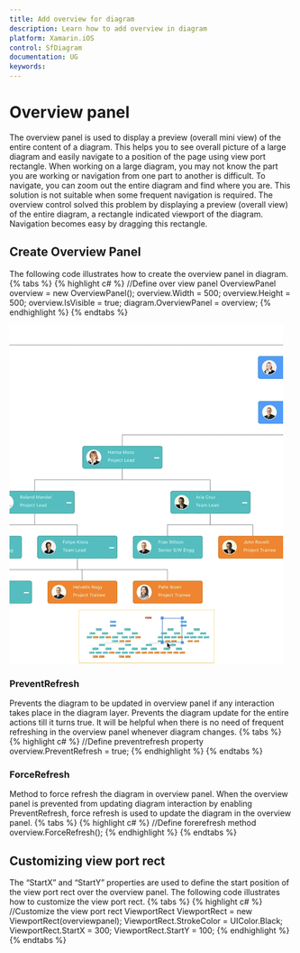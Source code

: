 ```yaml
---
title: Add overview for diagram
description: Learn how to add overview in diagram
platform: Xamarin.iOS
control: SfDiagram
documentation: UG
keywords: 
---
```

# Overview panel
The overview panel is used to display a preview (overall mini view) of the entire content of a diagram. This helps you to see overall picture of a large diagram and easily navigate to a position of the page using view port rectangle.
When working on a large diagram, you may not know the part you are working or navigation from one part to another is difficult. To navigate, you can zoom out the entire diagram and find where you are. This solution is not suitable when some frequent navigation is required.
The overview control solved this problem by displaying a preview (overall view) of the entire diagram, a rectangle indicated viewport of the diagram. Navigation becomes easy by dragging this rectangle. 

## Create Overview Panel 
The following code illustrates how to create the overview panel in diagram.
{% tabs %}
{% highlight c# %}
//Define over view panel 
OverviewPanel overview = new OverviewPanel();
overview.Width = 500;
overview.Height = 500;
overview.IsVisible = true;
diagram.OverviewPanel = overview;
{% endhighlight %}
{% endtabs %}

![Overview](OverviewPanel_images/OverviewPanel.gif)

### PreventRefresh
Prevents the diagram to be updated in overview panel if any interaction takes place in the diagram layer. Prevents the diagram update for the entire actions till it turns true. It will be helpful when there is no need of frequent refreshing in the overview panel whenever diagram changes.
{% tabs %}
{% highlight c# %}
//Define preventrefresh property 
   overview.PreventRefresh = true;
{% endhighlight %}
{% endtabs %}

### ForceRefresh 
Method to force refresh the diagram in overview panel. When the overview panel is prevented from updating diagram interaction by enabling PreventRefresh, force refresh is used to update the diagram in the overview panel. 
{% tabs %}
{% highlight c# %}
  //Define forerefresh method 
   overview.ForceRefresh();
{% endhighlight %}
{% endtabs %}

## Customizing view port rect 
The “StartX” and “StartY” properties are used to define the start position of the view port rect over the overview panel. The following code illustrates how to customize the view port rect.
{% tabs %}
{% highlight c# %}
 //Customize the view port rect 
  ViewportRect ViewportRect = new ViewportRect(overviewpanel);
  ViewportRect.StrokeColor = UIColor.Black;
  ViewportRect.StartX = 300;
  ViewportRect.StartY = 100;
{% endhighlight %}
{% endtabs %}

